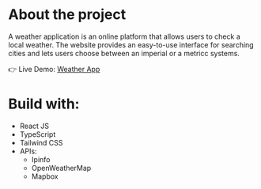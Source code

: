 # About the project

A weather application is an online platform that allows users to check a local weather.  The website provides an easy-to-use interface for searching cities and lets users choose between an imperial or a metricc systems.

👉 Live Demo: [Weather App]([(https://weather-2-eta.vercel.app)])

# Build with:
- React JS
- TypeScript
- Tailwind CSS
- APIs:
  - Ipinfo
  - OpenWeatherMap
  - Mapbox


